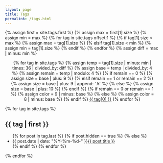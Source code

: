 ```yaml
---
layout: page
title: Tags
permalink: /tags.html
---
```


{% assign first = site.tags.first %}
{% assign max = first[1].size %}
{% assign min = max %}
{% for tag in site.tags offset:1 %}
  {% if tag[1].size > max %}
    {% assign max = tag[1].size %}
  {% elsif tag[1].size < min %}
    {% assign min = tag[1].size %}
  {% endif %}
{% endfor %}
{% assign diff = max | minus: min %}

<center><div style="width:480px">
{% for tag in site.tags %}
  {% assign temp = tag[1].size | minus: min | times: 36 | divided_by: diff %}
  {% assign base = temp | divided_by: 4 %}
  {% assign remain = temp | modulo: 4 %}
  {% if remain == 0 %}
    {% assign size = base | plus: 9 %}
  {% elsif remain == 1 or remain == 2 %}
    {% assign size = base | plus: 9 | append: '.5' %}
  {% else %}
    {% assign size = base | plus: 10 %}
  {% endif %}
  {% if remain == 0 or remain == 1 %}
    {% assign color = 9 | minus: base %}
  {% else %}
    {% assign color = 8 | minus: base %}
  {% endif %}
  <a href="{{ site.JB.tags_path }}#{{ tag[0] }}-ref" style="font-size: {{ size }}pt; color: #{{ color }}{{ color }}{{ color }};">{{ tag[0] }}</a>
{% endfor %}
</div></center>

{% for tag in site.tags %}
<h2 id="{{ tag[0] }}-ref">{{ tag | first }}</h2>
<ul class="arc-list">
    {% for post in tag.last %}
      {% if post.hidden == true %}
      {% else %}
        <li>{{ post.date | date: "%Y-%m-%d-" }}<a href="{{ post.url }}">{{ post.title }}</a></li>
      {% endif %}
    {% endfor %}
</ul>
{% endfor %}
